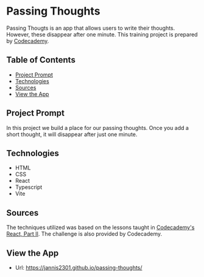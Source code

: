 # **Passing Thoughts**

Passing Thougts is an app that allows users to write their thoughts. However, these disappear after one minute.
This training project is prepared by [Codecademy](https://www.codecademy.com).

## Table of Contents

- [Project Prompt](#project-prompt)
- [Technologies](#technologies)
- [Sources](#sources)
- [View the App](#view-the-app)

## Project Prompt

In this project we build a place for our passing thoughts. Once you add a short thought, it will disappear after just one minute.

## Technologies

- HTML
- CSS
- React
- Typescript
- Vite

## Sources

The techniques utilized was based on the lessons taught in [Codecademy's React, Part II](https://www.codecademy.com/paths/full-stack-engineer-career-path/tracks/fscp-22-react-part-ii/modules/wdcp-22-introduction-react-part-ii/informationals/wdcp-22-introduction-react-part-ii). The challenge is also provided by Codecademy.

## View the App

- Url: https://jannis2301.github.io/passing-thoughts/
